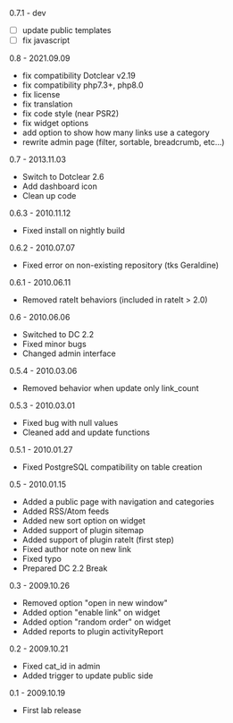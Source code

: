 0.7.1 - dev
- [ ] update public templates
- [ ] fix javascript

0.8 - 2021.09.09
- fix compatibility Dotclear v2.19
- fix compatibility php7.3+, php8.0
- fix license
- fix translation
- fix code style (near PSR2)
- fix widget options
- add option to show how many links use a category
- rewrite admin page (filter, sortable, breadcrumb, etc...)

0.7 - 2013.11.03
- Switch to Dotclear 2.6
- Add dashboard icon
- Clean up code

0.6.3 - 2010.11.12
- Fixed install on nightly build

0.6.2 - 2010.07.07
- Fixed error on non-existing repository (tks Geraldine)

0.6.1 - 2010.06.11
- Removed rateIt behaviors (included in rateIt > 2.0)

0.6 - 2010.06.06
- Switched to DC 2.2
- Fixed minor bugs
- Changed admin interface

0.5.4 - 2010.03.06
- Removed behavior when update only link_count

0.5.3 - 2010.03.01
- Fixed bug with null values
- Cleaned add and update functions

0.5.1 - 2010.01.27
- Fixed PostgreSQL compatibility on table creation

0.5 - 2010.01.15
- Added a public page with navigation and categories
- Added RSS/Atom feeds
- Added new sort option on widget
- Added support of plugin sitemap
- Added support of plugin rateIt (first step)
- Fixed author note on new link
- Fixed typo
- Prepared DC 2.2 Break

0.3 - 2009.10.26
- Removed option "open in new window"
- Added option "enable link" on widget
- Added option "random order" on widget
- Added reports to plugin activityReport

0.2 - 2009.10.21
- Fixed cat_id in admin
- Added trigger to update public side

0.1 - 2009.10.19
- First lab release